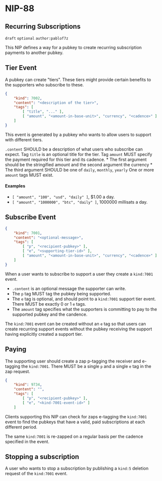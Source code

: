 NIP-88
======

Recurring Subscriptions
-----------------------

`draft` `optional` `author:pablof7z`

This NIP defines a way for a pubkey to create recurring subscription payments to another pubkey.

## Tier Event
A pubkey can create "tiers". These tiers might provide certain benefits to the supporters who subscribe to these.

```json
{
    "kind": 7002,
    "content": "<description of the tier>",
    "tags": [
        [ "title", "..." ],
        [ "amount", "<amount-in-base-unit>", "currency", "<cadence>" ]
    ]
}
```

This event is generated by a pubkey who wants to allow users to support with different tiers.

`.content` SHOULD be a description of what users who subscribe can expect.
Tag `title` is an optional title for the tier.
Tag `amount` MUST specify the payment required for this tier and its cadence.
    * The first argument should be the stringified amount and the second argument the currency
    * The third argument SHOULD be one of `daily`, `monthly`, `yearly`
One or more `amount` tags MUST exist.

#### Examples
* `[ "amount", "100", "usd", "daily" ]`, $1.00 a day.
* `[ "amount", "1000000", "btc", "daily" ]`, 1000000 millisats a day.

## Subscribe Event

```json
{
    "kind": 7001,
    "content": "<optional-message>",
    "tags": [
        [ "p", "<recipient-pubkey>" ],
        [ "e", "<supporting-tier-id>" ],
        [ "amount", "<amount-in-base-unit>", "currency", "<cadence>" ]
    ]
}
```

When a user wants to subscribe to support a user they create a `kind:7001` event.

* `.content` is an optional message the supporter can write.
* The `p` tag MUST tag the pubkey being supported.
* The `e` tag is optional, and should point to a `kind:7001` support tier event. There MUST be exactly 0 or 1 `e` tags.
* The `amount` tag specifies what the supporters is committing to pay to the supported pubkey and the candence.

The `kind:7001` event can be created without an `e` tag so that users can create recurring support events without the pubkey receiving the support having explicitly created a support tier.

## Paying
The supporting user should create a zap p-tagging the receiver and e-tagging the `kind:7001`. There MUST be a single `p` and a single `e` tag in the zap request.

```json
{
    "kind": 9734,
    "content": "",
    "tags": [
        [ "p", "<recipient-pubkey>" ],
        [ "e", "<kind-7001-event-id>" ]
    ]
```

Clients supporting this NIP can check for zaps e-tagging the `kind:7001` event to find the pubkeys that have a valid, paid subscriptions at each different period.

The same `kind:7001` is re-zapped on a regular basis per the cadence specified in the event.

## Stopping a subscription
A user who wants to stop a subscription by publishing a `kind:5` deletion request of the `kind:7001` event.
